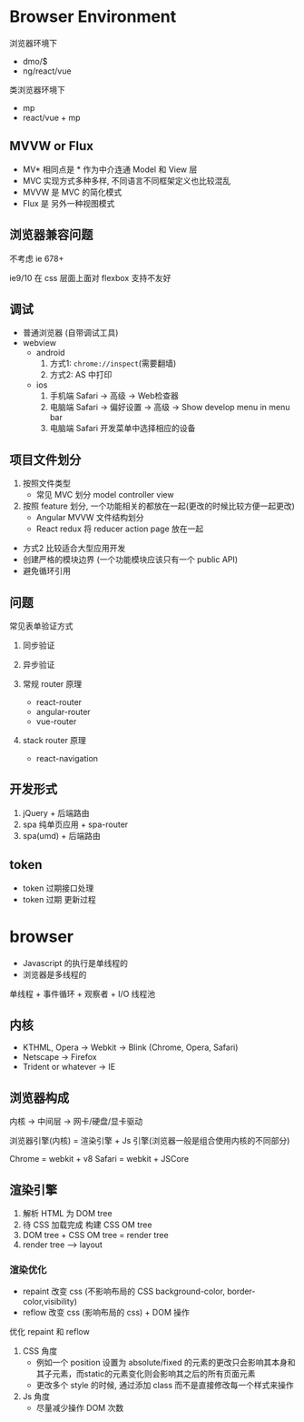 # Browser Environment

浏览器环境下

- dmo/$
- ng/react/vue

类浏览器环境下

- mp
- react/vue + mp

## MVVW or Flux

- MV* 相同点是 * 作为中介连通 Model 和 View 层
- MVC 实现方式多种多样, 不同语言不同框架定义也比较混乱
- MVVW 是 MVC 的简化模式
- Flux 是 另外一种视图模式

## 浏览器兼容问题

不考虑 ie 678+

ie9/10 在 css 层面上面对 flexbox 支持不友好

## 调试

- 普通浏览器 (自带调试工具)
- webview
  - android
    1. 方式1: `chrome://inspect`(需要翻墙)
    2. 方式2: AS 中打印
  - ios
    1. 手机端 Safari -> 高级 -> Web检查器
    2. 电脑端 Safari -> 偏好设置 -> 高级 -> Show develop menu in menu bar
    3. 电脑端 Safari 开发菜单中选择相应的设备

## 项目文件划分

1. 按照文件类型
    - 常见 MVC 划分 model controller view
2. 按照 feature 划分, 一个功能相关的都放在一起(更改的时候比较方便一起更改)
    - Angular MVVW 文件结构划分
    - React redux 将 reducer action page 放在一起

- 方式2 比较适合大型应用开发
- 创建严格的模块边界 (一个功能模块应该只有一个 public API)
- 避免循环引用

## 问题

常见表单验证方式

1. 同步验证
2. 异步验证


1. 常规 router 原理
    - react-router
    - angular-router
    - vue-router
2. stack router 原理
    - react-navigation

## 开发形式

1. jQuery + 后端路由
2. spa 纯单页应用 + spa-router
3. spa(umd) + 后端路由

## token

- token 过期接口处理
- token 过期 更新过程

# browser

- Javascript 的执行是单线程的
- 浏览器是多线程的

单线程 + 事件循环 + 观察者 + I/O 线程池

## 内核

- KTHML, Opera -> Webkit -> Blink (Chrome, Opera, Safari)
- Netscape -> Firefox
- Trident or whatever -> IE

## 浏览器构成

内核 -> 中间层 -> 网卡/硬盘/显卡驱动

浏览器引擎(内核) = 渲染引擎 + Js 引擎(浏览器一般是组合使用内核的不同部分)

Chrome = webkit + v8
Safari = webkit + JSCore

## 渲染引擎

1. 解析 HTML 为 DOM tree
2. 待 CSS 加载完成 构建 CSS OM tree
3. DOM tree + CSS OM tree = render tree
4. render tree --> layout

### 渲染优化

- repaint 改变 css (不影响布局的 CSS background-color, border-color,visibility)
- reflow  改变 css (影响布局的 css) + DOM 操作

优化 repaint 和 reflow

1. CSS 角度
   - 例如一个 position 设置为 absolute/fixed 的元素的更改只会影响其本身和其子元素，而static的元素变化则会影响其之后的所有页面元素
   - 更改多个 style 的时候, 通过添加 class 而不是直接修改每一个样式来操作
2. Js 角度
   - 尽量减少操作 DOM 次数
